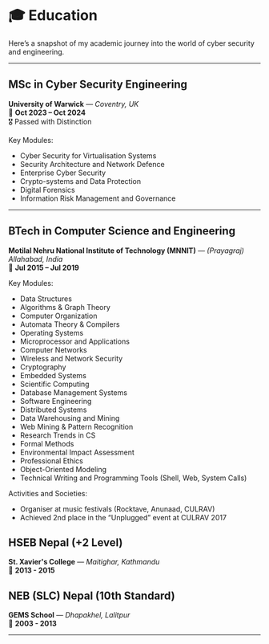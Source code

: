 # 🎓 Education

Here’s a snapshot of my academic journey into the world of cyber security and engineering.

---

## MSc in Cyber Security Engineering  
**University of Warwick** — *Coventry, UK*  
📅 **Oct 2023 – Oct 2024**  
🎖️ Passed with Distinction  

Key Modules:
- Cyber Security for Virtualisation Systems  
- Security Architecture and Network Defence  
- Enterprise Cyber Security  
- Crypto-systems and Data Protection  
- Digital Forensics  
- Information Risk Management and Governance  

---

## BTech in Computer Science and Engineering  
**Motilal Nehru National Institute of Technology (MNNIT)** — *(Prayagraj) Allahabad, India*  
📅 **Jul 2015 – Jul 2019**

Key Modules:
- Data Structures  
- Algorithms & Graph Theory  
- Computer Organization  
- Automata Theory & Compilers  
- Operating Systems  
- Microprocessor and Applications  
- Computer Networks  
- Wireless and Network Security  
- Cryptography  
- Embedded Systems  
- Scientific Computing  
- Database Management Systems  
- Software Engineering  
- Distributed Systems  
- Data Warehousing and Mining  
- Web Mining & Pattern Recognition  
- Research Trends in CS  
- Formal Methods  
- Environmental Impact Assessment  
- Professional Ethics  
- Object-Oriented Modeling  
- Technical Writing and Programming Tools (Shell, Web, System Calls)

Activities and Societies:
- Organiser at music festivals (Rocktave, Anunaad, CULRAV)  
- Achieved 2nd place in the “Unplugged” event at CULRAV 2017  

## HSEB Nepal  (+2 Level)
**St. Xavier's College** — *Maitighar, Kathmandu*  
📅 **2013 - 2015**

## NEB (SLC) Nepal (10th Standard)
**GEMS School** — *Dhapakhel, Lalitpur*  
📅 **2003 - 2013**

---

